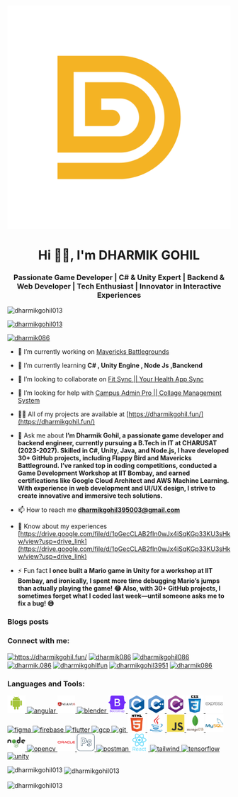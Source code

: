 ![Header](https://github.com/DharmikGohil013/DharmikGohil013/blob/main/dlogo.png)

<h1 align="center">Hi 👋🏼, I'm DHARMIK GOHIL</h1>
<h3 align="center">Passionate Game Developer | C# & Unity Expert | Backend & Web Developer | Tech Enthusiast | Innovator in Interactive Experiences</h3>

<p align="left"> <img src="https://komarev.com/ghpvc/?username=dharmikgohil013&label=Profile%20views&color=0e75b6&style=flat" alt="dharmikgohil013" /> </p>

<p align="left"> <a href="https://github.com/ryo-ma/github-profile-trophy"><img src="https://github-profile-trophy.vercel.app/?username=dharmikgohil013" alt="dharmikgohil013" /></a> </p>

<p align="left"> <a href="https://twitter.com/dharmik086" target="blank"><img src="https://img.shields.io/twitter/follow/dharmik086?logo=twitter&style=for-the-badge" alt="dharmik086" /></a> </p>

- 🔭 I’m currently working on [Mavericks Battlegrounds](https://dharmik086.itch.io/mavericks-battlegrounds)

- 🌱 I’m currently learning **C# , Unity Engine , Node Js ,Banckend**

- 👯 I’m looking to collaborate on [Fit Sync || Your Health App Sync](https://github.com/DharmikGohil013/Odoo_x_CHARUSAT-Neural_Nexus)

- 🤝 I’m looking for help with [Campus Admin Pro || Collage Management System](https://github.com/DharmikGohil013/JAVA-PROJECT-4.0)

- 👨‍💻 All of my projects are available at [https://dharmikgohil.fun/](https://dharmikgohil.fun/)

- 💬 Ask me about **I’m Dharmik Gohil, a passionate game developer and backend engineer, currently pursuing a B.Tech in IT at CHARUSAT (2023-2027). Skilled in C#, Unity, Java, and Node.js, I have developed 30+ GitHub projects, including Flappy Bird and Mavericks Battleground. I’ve ranked top in coding competitions, conducted a Game Development Workshop at IIT Bombay, and earned certifications like Google Cloud Architect and AWS Machine Learning. With experience in web development and UI/UX design, I strive to create innovative and immersive tech solutions.**

- 📫 How to reach me **dharmikgohil395003@gmail.com**

- 📄 Know about my experiences [https://drive.google.com/file/d/1pGecCLAB2fIn0wJx4iSqKGp33KU3sHkw/view?usp=drive_link](https://drive.google.com/file/d/1pGecCLAB2fIn0wJx4iSqKGp33KU3sHkw/view?usp=drive_link)

- ⚡ Fun fact **I once built a Mario game in Unity for a workshop at IIT Bombay, and ironically, I spent more time debugging Mario’s jumps than actually playing the game! 😂 Also, with 30+ GitHub projects, I sometimes forget what I coded last week—until someone asks me to fix a bug! 😅**

### Blogs posts
<!-- BLOG-POST-LIST:START -->
<!-- BLOG-POST-LIST:END -->

<h3 align="left">Connect with me:</h3>
<p align="left">
<a href="https://dev.to/https://dharmikgohil.fun/" target="blank"><img align="center" src="https://raw.githubusercontent.com/rahuldkjain/github-profile-readme-generator/master/src/images/icons/Social/devto.svg" alt="https://dharmikgohil.fun/" height="30" width="40" /></a>
<a href="https://twitter.com/dharmik086" target="blank"><img align="center" src="https://raw.githubusercontent.com/rahuldkjain/github-profile-readme-generator/master/src/images/icons/Social/twitter.svg" alt="dharmik086" height="30" width="40" /></a>
<a href="https://linkedin.com/in/dharmikgohil086" target="blank"><img align="center" src="https://raw.githubusercontent.com/rahuldkjain/github-profile-readme-generator/master/src/images/icons/Social/linked-in-alt.svg" alt="dharmikgohil086" height="30" width="40" /></a>
<a href="https://instagram.com/dharmik.086" target="blank"><img align="center" src="https://raw.githubusercontent.com/rahuldkjain/github-profile-readme-generator/master/src/images/icons/Social/instagram.svg" alt="dharmik.086" height="30" width="40" /></a>
<a href="https://www.youtube.com/c/dharmikgohilfun" target="blank"><img align="center" src="https://raw.githubusercontent.com/rahuldkjain/github-profile-readme-generator/master/src/images/icons/Social/youtube.svg" alt="dharmikgohilfun" height="30" width="40" /></a>
<a href="https://www.hackerrank.com/dharmikgohil3951" target="blank"><img align="center" src="https://raw.githubusercontent.com/rahuldkjain/github-profile-readme-generator/master/src/images/icons/Social/hackerrank.svg" alt="dharmikgohil3951" height="30" width="40" /></a>
<a href="https://www.leetcode.com/dharmik086" target="blank"><img align="center" src="https://raw.githubusercontent.com/rahuldkjain/github-profile-readme-generator/master/src/images/icons/Social/leet-code.svg" alt="dharmik086" height="30" width="40" /></a>
</p>

<h3 align="left">Languages and Tools:</h3>
<p align="left"> <a href="https://developer.android.com" target="_blank" rel="noreferrer"> <img src="https://raw.githubusercontent.com/devicons/devicon/master/icons/android/android-original-wordmark.svg" alt="android" width="40" height="40"/> </a> <a href="https://angular.io" target="_blank" rel="noreferrer"> <img src="https://angular.io/assets/images/logos/angular/angular.svg" alt="angular" width="40" height="40"/> </a> <a href="https://angular.io" target="_blank" rel="noreferrer"> <img src="https://raw.githubusercontent.com/devicons/devicon/master/icons/angularjs/angularjs-original-wordmark.svg" alt="angularjs" width="40" height="40"/> </a> <a href="https://www.blender.org/" target="_blank" rel="noreferrer"> <img src="https://download.blender.org/branding/community/blender_community_badge_white.svg" alt="blender" width="40" height="40"/> </a> <a href="https://getbootstrap.com" target="_blank" rel="noreferrer"> <img src="https://raw.githubusercontent.com/devicons/devicon/master/icons/bootstrap/bootstrap-plain-wordmark.svg" alt="bootstrap" width="40" height="40"/> </a> <a href="https://www.cprogramming.com/" target="_blank" rel="noreferrer"> <img src="https://raw.githubusercontent.com/devicons/devicon/master/icons/c/c-original.svg" alt="c" width="40" height="40"/> </a> <a href="https://www.w3schools.com/cpp/" target="_blank" rel="noreferrer"> <img src="https://raw.githubusercontent.com/devicons/devicon/master/icons/cplusplus/cplusplus-original.svg" alt="cplusplus" width="40" height="40"/> </a> <a href="https://www.w3schools.com/cs/" target="_blank" rel="noreferrer"> <img src="https://raw.githubusercontent.com/devicons/devicon/master/icons/csharp/csharp-original.svg" alt="csharp" width="40" height="40"/> </a> <a href="https://www.w3schools.com/css/" target="_blank" rel="noreferrer"> <img src="https://raw.githubusercontent.com/devicons/devicon/master/icons/css3/css3-original-wordmark.svg" alt="css3" width="40" height="40"/> </a> <a href="https://expressjs.com" target="_blank" rel="noreferrer"> <img src="https://raw.githubusercontent.com/devicons/devicon/master/icons/express/express-original-wordmark.svg" alt="express" width="40" height="40"/> </a> <a href="https://www.figma.com/" target="_blank" rel="noreferrer"> <img src="https://www.vectorlogo.zone/logos/figma/figma-icon.svg" alt="figma" width="40" height="40"/> </a> <a href="https://firebase.google.com/" target="_blank" rel="noreferrer"> <img src="https://www.vectorlogo.zone/logos/firebase/firebase-icon.svg" alt="firebase" width="40" height="40"/> </a> <a href="https://flutter.dev" target="_blank" rel="noreferrer"> <img src="https://www.vectorlogo.zone/logos/flutterio/flutterio-icon.svg" alt="flutter" width="40" height="40"/> </a> <a href="https://cloud.google.com" target="_blank" rel="noreferrer"> <img src="https://www.vectorlogo.zone/logos/google_cloud/google_cloud-icon.svg" alt="gcp" width="40" height="40"/> </a> <a href="https://git-scm.com/" target="_blank" rel="noreferrer"> <img src="https://www.vectorlogo.zone/logos/git-scm/git-scm-icon.svg" alt="git" width="40" height="40"/> </a> <a href="https://www.w3.org/html/" target="_blank" rel="noreferrer"> <img src="https://raw.githubusercontent.com/devicons/devicon/master/icons/html5/html5-original-wordmark.svg" alt="html5" width="40" height="40"/> </a> <a href="https://www.java.com" target="_blank" rel="noreferrer"> <img src="https://raw.githubusercontent.com/devicons/devicon/master/icons/java/java-original.svg" alt="java" width="40" height="40"/> </a> <a href="https://developer.mozilla.org/en-US/docs/Web/JavaScript" target="_blank" rel="noreferrer"> <img src="https://raw.githubusercontent.com/devicons/devicon/master/icons/javascript/javascript-original.svg" alt="javascript" width="40" height="40"/> </a> <a href="https://www.mongodb.com/" target="_blank" rel="noreferrer"> <img src="https://raw.githubusercontent.com/devicons/devicon/master/icons/mongodb/mongodb-original-wordmark.svg" alt="mongodb" width="40" height="40"/> </a> <a href="https://www.mysql.com/" target="_blank" rel="noreferrer"> <img src="https://raw.githubusercontent.com/devicons/devicon/master/icons/mysql/mysql-original-wordmark.svg" alt="mysql" width="40" height="40"/> </a> <a href="https://nodejs.org" target="_blank" rel="noreferrer"> <img src="https://raw.githubusercontent.com/devicons/devicon/master/icons/nodejs/nodejs-original-wordmark.svg" alt="nodejs" width="40" height="40"/> </a> <a href="https://opencv.org/" target="_blank" rel="noreferrer"> <img src="https://www.vectorlogo.zone/logos/opencv/opencv-icon.svg" alt="opencv" width="40" height="40"/> </a> <a href="https://www.oracle.com/" target="_blank" rel="noreferrer"> <img src="https://raw.githubusercontent.com/devicons/devicon/master/icons/oracle/oracle-original.svg" alt="oracle" width="40" height="40"/> </a> <a href="https://www.photoshop.com/en" target="_blank" rel="noreferrer"> <img src="https://raw.githubusercontent.com/devicons/devicon/master/icons/photoshop/photoshop-line.svg" alt="photoshop" width="40" height="40"/> </a> <a href="https://postman.com" target="_blank" rel="noreferrer"> <img src="https://www.vectorlogo.zone/logos/getpostman/getpostman-icon.svg" alt="postman" width="40" height="40"/> </a> <a href="https://reactjs.org/" target="_blank" rel="noreferrer"> <img src="https://raw.githubusercontent.com/devicons/devicon/master/icons/react/react-original-wordmark.svg" alt="react" width="40" height="40"/> </a> <a href="https://tailwindcss.com/" target="_blank" rel="noreferrer"> <img src="https://www.vectorlogo.zone/logos/tailwindcss/tailwindcss-icon.svg" alt="tailwind" width="40" height="40"/> </a> <a href="https://www.tensorflow.org" target="_blank" rel="noreferrer"> <img src="https://www.vectorlogo.zone/logos/tensorflow/tensorflow-icon.svg" alt="tensorflow" width="40" height="40"/> </a> <a href="https://unity.com/" target="_blank" rel="noreferrer"> <img src="https://www.vectorlogo.zone/logos/unity3d/unity3d-icon.svg" alt="unity" width="40" height="40"/> </a> </p>

<p><img align="left" src="https://github-readme-stats.vercel.app/api/top-langs?username=dharmikgohil013&show_icons=true&locale=en&layout=compact" alt="dharmikgohil013" /></p>

<p>&nbsp;<img align="center" src="https://github-readme-stats.vercel.app/api?username=dharmikgohil013&show_icons=true&locale=en" alt="dharmikgohil013" /></p>

<p><img align="center" src="https://github-readme-streak-stats.herokuapp.com/?user=dharmikgohil013&" alt="dharmikgohil013" /></p>
